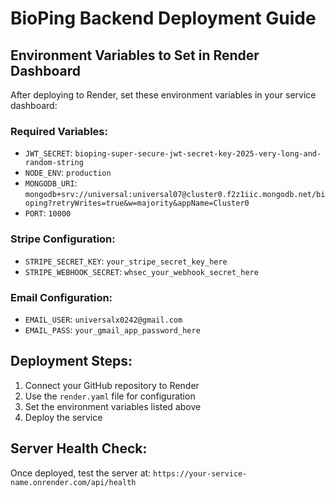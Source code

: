 # BioPing Backend Deployment Guide

## Environment Variables to Set in Render Dashboard

After deploying to Render, set these environment variables in your service dashboard:

### Required Variables:
- `JWT_SECRET`: `bioping-super-secure-jwt-secret-key-2025-very-long-and-random-string`
- `NODE_ENV`: `production`
- `MONGODB_URI`: `mongodb+srv://universal:universal07@cluster0.f2z1iic.mongodb.net/bioping?retryWrites=true&w=majority&appName=Cluster0`
- `PORT`: `10000`

### Stripe Configuration:
- `STRIPE_SECRET_KEY`: `your_stripe_secret_key_here`
- `STRIPE_WEBHOOK_SECRET`: `whsec_your_webhook_secret_here`

### Email Configuration:
- `EMAIL_USER`: `universalx0242@gmail.com`
- `EMAIL_PASS`: `your_gmail_app_password_here`

## Deployment Steps:

1. Connect your GitHub repository to Render
2. Use the `render.yaml` file for configuration
3. Set the environment variables listed above
4. Deploy the service

## Server Health Check:
Once deployed, test the server at: `https://your-service-name.onrender.com/api/health` 